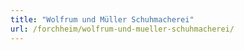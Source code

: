 ```yaml
---
title: "Wolfrum und Müller Schuhmacherei"
url: /forchheim/wolfrum-und-mueller-schuhmacherei/
---
```

